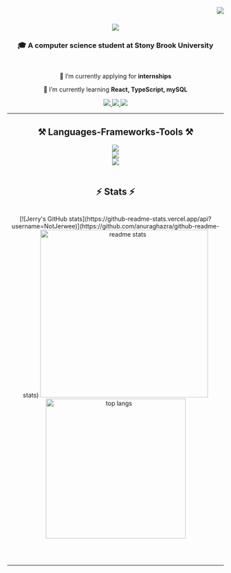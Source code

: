 <img align="right" src="https://visitor-badge.laobi.icu/badge?page_id=NotJerwee.NotJerwee" />

<h1 align="center">
    <img src="https://readme-typing-svg.herokuapp.com/?font=Righteous&size=35&center=true&vCenter=true&width=500&height=70&duration=4000&lines=Hi+There!+👋;+I'm+Jerry+Lin!;" />
</h1>

<h3 align="center">🎓 A computer science student at Stony Brook University </h3>

<br/>

<div align="center">
 
 🔭 I’m currently applying for **internships**
 
 🌱 I’m currently learning **React, TypeScript, mySQL**

 </div>
 
<div align="center"> 
  <a href="mailto:jerrylin2488@gmail.com">
    <img src="https://img.shields.io/badge/Gmail-333333?style=for-the-badge&logo=gmail&logoColor=red" />
  </a>
  <a href="https://linkedin.com/in/lin-jerry/" target="_blank">
    <img src="https://img.shields.io/badge/LinkedIn-0077B5?style=for-the-badge&logo=linkedin&logoColor=white" target="_blank" />
  </a>
  <a href="https://NotJerwee.github.io" target="_blank">
     <img src="https://img.shields.io/badge/Portfolio-FF5722?style=for-the-badge&logo=todoist&logoColor=white" target="_blank" /> 
  </a>
</div>

 <hr/>
 
<h2 align="center">⚒️ Languages-Frameworks-Tools ⚒️</h2>
<div align="center">
    <img src="https://skillicons.dev/icons?i=java,javascript,python,html,css" /><br>
    <img src="https://skillicons.dev/icons?i=react,mongodb,nodejs,express" /><br>
    <img src="https://skillicons.dev/icons?i=github,vscode,figma,git,postman" /><br>
</div>

<br/>

<h2 align="center">⚡ Stats ⚡</h2>
<br>
<div align=center>
  [![Jerry's GitHub stats](https://github-readme-stats.vercel.app/api?username=NotJerwee)](https://github.com/anuraghazra/github-readme-stats)
  <img width=390 src="https://github-readme-stats-NotJerwee.vercel.app/api?username=NotJerwee&count_private=true&show_icons=true&theme=react&rank_icon=github&border_radius=10" alt="readme stats" />
  <br/>
  <img width=325 align="center" src="https://github-readme-stats-NotJerwee.vercel.app/api/top-langs/?username=NotJerwee&hide=HTML&langs_count=8&layout=compact&theme=react&border_radius=10&size_weight=0.5&count_weight=0.5&exclude_repo=github-readme-stats" alt="top langs" />
</div>

<br/><br/>

<hr/>


<br/>
